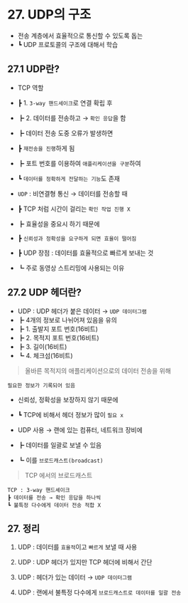 # 27. UDP의 구조

- 전송 계층에서 효율적으로 통신할 수 있도록 돕는
- ┗ UDP 프로토콜의 구조에 대해서 학습

## 27.1 UDP란?

- TCP 역할
- ┣ 1. `3-way 핸드세이크`로 연결 확립 후
- ┣ 2. 데이터를 전송하고 → `확인 응답`을 함
- ┣ 데이터 전송 도중 오류가 발생하면
- ┣ `재전송을 진행`하게 됨
- ┣ 포트 번호를 이용하여 `애플리케이션을 구분`하여
- ┗ `데이터를 정확하게 전달하는 기능`도 존재

- `UDP` : 비연결형 통신 → 데이터를 전송할 때
- ┣ TCP 처럼 시간이 걸리는 `확인 작업 진행 X`
- ┣ 효율성을 중요시 하기 때문에
- ┣ `신뢰성과 정확성을 요구하게 되면 효율이 떨어짐`
- ┣ UDP 장점 : 데이터를 효율적으로 빠르게 보내는 것
- ┗ 주로 동영상 스트리밍에 사용되는 이유

## 27.2 UDP 헤더란?

- UDP : UDP 헤더가 붙은 데이터 → `UDP 데이터그램`
- ┣ 4개의 정보로 나뉘어져 있음을 유의
- ┣ 1. 출발지 포트 번호(16비트)
- ┣ 2. 목적지 포트 번호(16비트)
- ┣ 3. 길이(16비트)
- ┗ 4. 체크섬(16비트)

> 올바른 목적지의 애플리케이션으로의 데이터 전송을 위해

    필요한 정보가 기록되어 있음

- 신뢰성, 정확성을 보장하지 않기 때문에
- ┗ TCP에 비해서 헤더 정보가 많이 `필요 x`

- UDP 사용 → 랜에 있는 컴퓨터, 네트워크 장비에
- ┣ 데이터를 일괄로 보낼 수 있음
- ┗ 이를 `브로드캐스트(broadcast)`

> TCP 에서의 브로드캐스트

    TCP : 3-way 핸드셰이크
    ┣ 데이터를 전송 → 확인 응답을 하나씩
    ┗ 불특정 다수에게 데이터 전송 적합 X

## 27. 정리

1. UDP : 데이터를 `효율적`이고 `빠르게` 보낼 때 사용

2. UDP : UDP 헤더가 있지만 TCP 헤더에 비해서 간단

3. UDP : 헤더가 있는 데이터 → `UDP 데이터그램`

4. UDP : 랜에서 불특정 다수에게 `브로드캐스트로 데이터를 일괄 전송`
